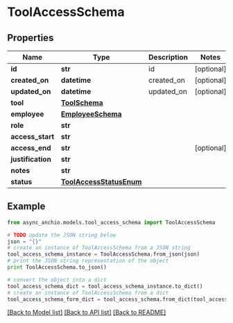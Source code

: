 # ToolAccessSchema


## Properties

Name | Type | Description | Notes
------------ | ------------- | ------------- | -------------
**id** | **str** | id | [optional] 
**created_on** | **datetime** | created_on | [optional] 
**updated_on** | **datetime** | updated_on | [optional] 
**tool** | [**ToolSchema**](ToolSchema.md) |  | 
**employee** | [**EmployeeSchema**](EmployeeSchema.md) |  | 
**role** | **str** |  | 
**access_start** | **str** |  | 
**access_end** | **str** |  | [optional] 
**justification** | **str** |  | 
**notes** | **str** |  | 
**status** | [**ToolAccessStatusEnum**](ToolAccessStatusEnum.md) |  | 

## Example

```python
from async_anchio.models.tool_access_schema import ToolAccessSchema

# TODO update the JSON string below
json = "{}"
# create an instance of ToolAccessSchema from a JSON string
tool_access_schema_instance = ToolAccessSchema.from_json(json)
# print the JSON string representation of the object
print ToolAccessSchema.to_json()

# convert the object into a dict
tool_access_schema_dict = tool_access_schema_instance.to_dict()
# create an instance of ToolAccessSchema from a dict
tool_access_schema_form_dict = tool_access_schema.from_dict(tool_access_schema_dict)
```
[[Back to Model list]](../README.md#documentation-for-models) [[Back to API list]](../README.md#documentation-for-api-endpoints) [[Back to README]](../README.md)


